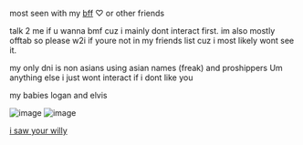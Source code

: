 most seen with my [bff](https://github.com/yaxikitty) ♡ or other friends

talk 2 me if u wanna bmf cuz i mainly dont interact first. im also mostly offtab so please w2i if youre not in my friends list cuz i most likely wont see it.

my only dni is non asians using asian names (freak) and proshippers Um anything else i just wont interact if i dont like you


my babies logan and elvis

![image](https://files.catbox.moe/85qynf.png) ![image](https://files.catbox.moe/n8y459.png)

[i saw your willy](https://www.youtube.com/watch?v=z1n9Jly3CQ8)

